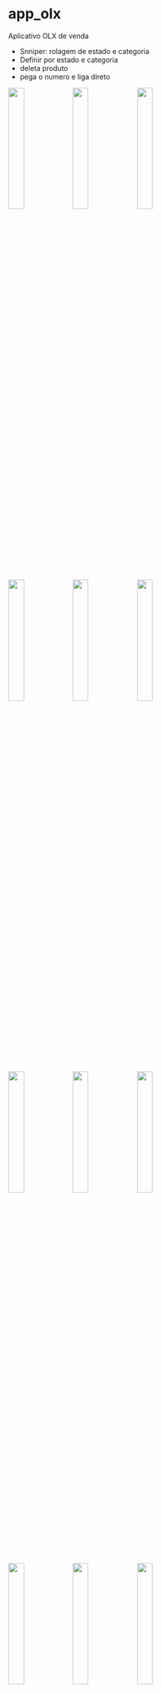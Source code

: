 # app_olx

Aplicativo OLX de venda

- Snniper: rolagem de estado e categoria
- Definir por estado e categoria
- deleta produto
- pega o numero e liga direto

<img src="https://user-images.githubusercontent.com/72177982/212756275-e3908178-0488-46e1-9b64-1dd15eaf6ac9.png" width="25%"> <img src="https://user-images.githubusercontent.com/72177982/212756279-3bd002d8-5c31-48c3-84e4-e4b60bf43e24.png" width="25%"> <img src="https://user-images.githubusercontent.com/72177982/212756292-1bd134de-af7e-48b4-81bc-afff6a24ca2c.png" width="25%">

<img src="https://user-images.githubusercontent.com/72177982/212756300-53ba69c8-6aaa-4cf3-aec7-d8b76b84c46f.png" width="25%"> <img src="https://user-images.githubusercontent.com/72177982/212756302-9d19abc8-8b1a-4cfb-92d2-03d0869c477b.png" width="25%"> <img src="https://user-images.githubusercontent.com/72177982/212756322-494e9833-7fab-4a76-83d0-16c65476add4.png" width="25%">

<img src="https://user-images.githubusercontent.com/72177982/212757127-092f2bff-dc5d-4293-9cce-10cc1d1b3ddc.png" width="25%"> <img src="https://user-images.githubusercontent.com/72177982/212756330-88ab2089-c200-4010-af7f-ed5b5742b5df.png" width="25%"> <img src="https://user-images.githubusercontent.com/72177982/212756338-79b881c7-887e-4f85-b4e5-fd32d85677ab.png" width="25%">

<img src="https://user-images.githubusercontent.com/72177982/212756349-ed5f5caf-54b0-454a-9f1b-fc2dce8e8608.png" width="25%"> <img src="https://user-images.githubusercontent.com/72177982/212756358-7e55dcbb-09da-40a3-9a44-6ad9cffe82b9.png" width="25%"> <img src="https://user-images.githubusercontent.com/72177982/212756373-a8f99214-74c1-416c-a9d6-49aca26a11dd.png" width="25%">

<img src="https://user-images.githubusercontent.com/72177982/212756379-aaa63253-ccc5-4640-9459-2dd7d0bd1bbf.png" width="25%"> <img src="https://user-images.githubusercontent.com/72177982/212756474-9bd56932-546f-42df-9251-67c47a623a73.png" width="25%"> <img src="https://user-images.githubusercontent.com/72177982/212756482-b5078b99-c4e0-4594-89ca-983c3e58a669.png" width="25%">

<img src="https://user-images.githubusercontent.com/72177982/212756493-87fb1882-0f45-421e-aa54-4f1772e1fb1c.png" width="25%"> <img src="https://user-images.githubusercontent.com/72177982/212756505-8dc4257d-af6b-4dc8-84b1-727a38743f98.png" width="25%">


## Activity

AnunciosActivity

<img src="https://user-images.githubusercontent.com/72177982/212758378-5925f649-13ca-4c2b-b79b-4cc5b7ac648e.png" width="95%">
<img src="https://user-images.githubusercontent.com/72177982/212758370-e64aee72-8331-4511-9ace-f828b014830e.png" width="95%">
<img src="https://user-images.githubusercontent.com/72177982/212758389-ed44e9a5-4e5a-4d8e-a4b5-3890c235ed92.png" width="95%">
<img src="https://user-images.githubusercontent.com/72177982/212758397-0339210c-1331-4260-9629-c5e61ed11a7f.png" width="95%">
<img src="https://user-images.githubusercontent.com/72177982/212758403-dd4c4d0e-a452-4a35-b771-10956b2a7f21.png" width="95%">
<img src="https://user-images.githubusercontent.com/72177982/212758409-f39e51f3-a3ac-47dc-a936-7e3dd673d127.png" width="95%">
<img src="https://user-images.githubusercontent.com/72177982/212758475-bbaf8d24-36eb-420a-ad23-7a0b4f0f73c8.png" width="95%">
<img src="https://user-images.githubusercontent.com/72177982/212758481-0ba9eca0-4acd-4228-8e7e-d744c4aa6d3f.png" width="95%">
<img src="https://user-images.githubusercontent.com/72177982/212758503-fe1494ee-88f1-4218-8f08-0301752e31ee.png" width="95%">

CadastroActivity

<img src="https://user-images.githubusercontent.com/72177982/212760054-86a60dd5-424f-4e27-8178-a18c93e659fa.png" width="95%">
<img src="https://user-images.githubusercontent.com/72177982/212760062-30f51079-85c7-442b-bda0-42bf8d590559.png" width="95%">
<img src="https://user-images.githubusercontent.com/72177982/212760069-554d296e-c3cf-42de-bfd3-5d337720d725.png" width="95%">
<img src="https://user-images.githubusercontent.com/72177982/212760074-ed5df68b-447e-4e2a-ac99-f8d50624079f.png" width="95%">

CadastrarAnuncioActivity

<img src="https://user-images.githubusercontent.com/72177982/212760080-3f09051c-e459-4d5a-b07f-6fa1531bc05b.png" width="95%">
<img src="https://user-images.githubusercontent.com/72177982/212760093-03d5bd1e-a868-4efa-9d1e-cb4cdfdde50b.png" width="95%">
<img src="https://user-images.githubusercontent.com/72177982/212760100-4d3f571b-44b5-4284-a04d-25eb2b7fa40c.png" width="95%">
<img src="https://user-images.githubusercontent.com/72177982/212760109-3d1a8a94-343d-44f4-a990-bb72f7dde1b0.png" width="95%">
<img src="https://user-images.githubusercontent.com/72177982/212760115-4754369c-66ff-4bf7-9582-4fccb0c93123.png" width="95%">
<img src="https://user-images.githubusercontent.com/72177982/212760127-e1f08213-2353-4628-8856-cbd9be6af16d.png" width="95%">
<img src="https://user-images.githubusercontent.com/72177982/212760137-791780fb-c993-4515-9ced-fcdb76fee4b0.png" width="95%">
<img src="https://user-images.githubusercontent.com/72177982/212760145-3f9286ce-5046-417c-92d0-68c92cd3e8a0.png" width="95%">
<img src="https://user-images.githubusercontent.com/72177982/212760155-4d6270c3-3d42-4a1c-a9e7-3b26164e562b.png" width="95%">


DetalhesProdutoActivity

<img src="https://user-images.githubusercontent.com/72177982/212760162-a9a09385-0019-4fb4-9b1c-76b91a9d4afe.png" width="95%">
<img src="https://user-images.githubusercontent.com/72177982/212760191-43244619-ef66-411e-8203-57b2ce8980ff.png" width="95%">


MeusAnunciosActivity

<img src="https://user-images.githubusercontent.com/72177982/212760203-d76fa1b4-c001-465e-9419-a3c409799316.png" width="95%">
<img src="https://user-images.githubusercontent.com/72177982/212760208-dcfe5a0b-558b-4c85-a929-4b2883428ced.png" width="95%">
<img src="https://user-images.githubusercontent.com/72177982/212760221-ff29cfbc-5987-4720-bfa9-f5e191fb0cd1.png" width="95%">
<img src="https://user-images.githubusercontent.com/72177982/212760229-796ee849-9ede-4a34-8fbd-a6eb432f33eb.png" width="95%">

## Adapter

AdapterAnuncios 

<img src="https://user-images.githubusercontent.com/72177982/212761363-ba9bc339-ff76-4607-8107-1e49c8e4d813.png" width="95%">
<img src="https://user-images.githubusercontent.com/72177982/212761368-9cda75c2-abd9-4f4e-9f59-c5fcc69a3c88.png" width="95%">

## Helper

ConfiguracaoFirebase

<img src="https://user-images.githubusercontent.com/72177982/212761375-4c7571b3-b57c-472f-8d59-ad1606c5e8c0.png" width="95%">

Permissao 

<img src="https://user-images.githubusercontent.com/72177982/212761382-8123498c-c9d0-42f0-a461-6d1103f67028.png" width="95%">

RecyclerItemClickListener 

<img src="https://user-images.githubusercontent.com/72177982/212761388-9e4ee633-d20d-4f54-b8eb-3d4fd1b71138.png" width="95%">

## Model

Anuncio 

<img src="https://user-images.githubusercontent.com/72177982/212761395-4ef8215d-a59c-4d0e-98a1-316d8709a03c.png">
<img width="1792" alt="Anunci" width="95%">
<img src="https://user-images.githubusercontent.com/72177982/212761418-d942a867-fb13-4ede-9884-b3bba9f42b5d.png" width="95%">
<img src="https://user-images.githubusercontent.com/72177982/212761428-6aedcb23-baec-47f8-a4e2-3b8c86008cba.png" width="95%">



